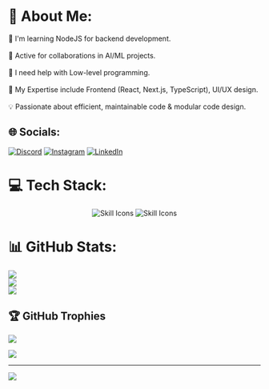 # 💫 About Me:
🌱 I'm learning NodeJS for backend development.<br><br>👯 Active for collaborations in AI/ML projects.<br><br>🤔 I need help with Low-level programming.<br><br>💬 My Expertise include Frontend (React, Next.js, TypeScript), UI/UX design.<br><br>💡 Passionate about efficient, maintainable code & modular code design.<br>


## 🌐 Socials:
[![Discord](https://img.shields.io/badge/Discord-%237289DA.svg?logo=discord&logoColor=white)](https://discord.gg/66jT5wugTy) [![Instagram](https://img.shields.io/badge/Instagram-%23E4405F.svg?logo=Instagram&logoColor=white)](https://instagram.com/khushalrathore_) [![LinkedIn](https://img.shields.io/badge/LinkedIn-%230077B5.svg?logo=linkedin&logoColor=white)](https://linkedin.com/in/khushalrathore) 

# 💻 Tech Stack:

<p align="center">
  <img style="pointer-events: none;" src="https://skillicons.dev/icons?i=bash,git,github,neovim,cpp,py,opencv,flask,gcp" alt="Skill Icons" />
  <img style="pointer-events: none;" src="https://skillicons.dev/icons?i=html,md,css,sass,tailwind,js,ts,webpack,npm,react,nextjs,vercel,vite" alt="Skill Icons" />
</p>

# 📊 GitHub Stats:
![](https://github-readme-stats.vercel.app/api?username=khushalrathore&theme=dark&hide_border=false&include_all_commits=false&count_private=false)<br/>
![](https://github-readme-streak-stats.herokuapp.com/?user=khushalrathore&theme=dark&hide_border=false)<br/>
![](https://github-readme-stats.vercel.app/api/top-langs/?username=khushalrathore&theme=dark&hide_border=false&include_all_commits=false&count_private=false&layout=compact)

## 🏆 GitHub Trophies
![](https://github-profile-trophy.vercel.app/?username=khushalrathore&theme=gruvbox&no-frame=false&no-bg=true&margin-w=4)

![](https://quotes-github-readme.vercel.app/api?type=horizontal&theme=merko)

---
[![](https://visitcount.itsvg.in/api?id=khushalrathore&icon=0&color=0)](https://visitcount.itsvg.in)

<!-- Proudly created with GPRM ( https://gprm.itsvg.in ) -->


</div>

